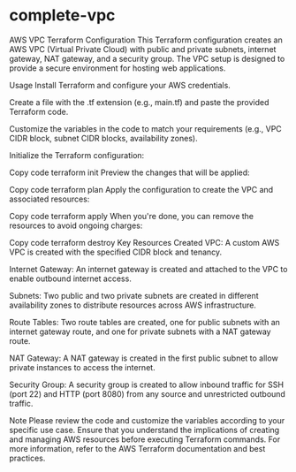 # complete-vpc

AWS VPC Terraform Configuration
This Terraform configuration creates an AWS VPC (Virtual Private Cloud) with public and private subnets, internet gateway, NAT gateway, and a security group. The VPC setup is designed to provide a secure environment for hosting web applications.

Usage
Install Terraform and configure your AWS credentials.

Create a file with the .tf extension (e.g., main.tf) and paste the provided Terraform code.

Customize the variables in the code to match your requirements (e.g., VPC CIDR block, subnet CIDR blocks, availability zones).

Initialize the Terraform configuration:


Copy code
terraform init
Preview the changes that will be applied:

Copy code
terraform plan
Apply the configuration to create the VPC and associated resources:

Copy code
terraform apply
When you're done, you can remove the resources to avoid ongoing charges:

Copy code
terraform destroy
Key Resources Created
VPC: A custom AWS VPC is created with the specified CIDR block and tenancy.

Internet Gateway: An internet gateway is created and attached to the VPC to enable outbound internet access.

Subnets: Two public and two private subnets are created in different availability zones to distribute resources across AWS infrastructure.

Route Tables: Two route tables are created, one for public subnets with an internet gateway route, and one for private subnets with a NAT gateway route.

NAT Gateway: A NAT gateway is created in the first public subnet to allow private instances to access the internet.

Security Group: A security group is created to allow inbound traffic for SSH (port 22) and HTTP (port 8080) from any source and unrestricted outbound traffic.

Note
Please review the code and customize the variables according to your specific use case. Ensure that you understand the implications of creating and managing AWS resources before executing Terraform commands. For more information, refer to the AWS Terraform documentation and best practices.
